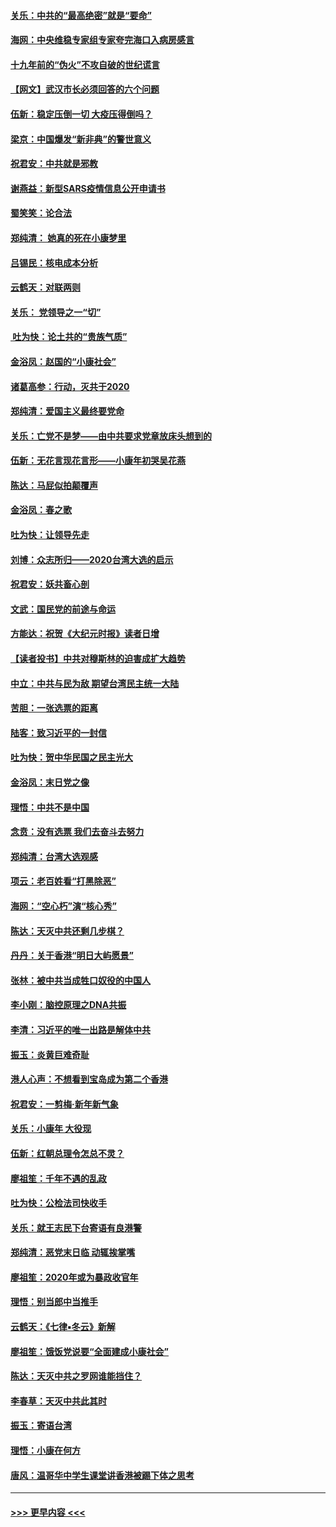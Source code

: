 #### [关乐：中共的“最高绝密”就是“要命”](../pages/nsc993/n11816946.md?t=01251444) 
#### [海网：中央维稳专家组专家夸完海口入病房感言](../pages/nsc993/n11815138.md?t=01251444) 
#### [十九年前的“伪火”不攻自破的世纪谎言](../pages/nsc993/n11813238.md?t=01251444) 
#### [【网文】武汉市长必须回答的六个问题](../pages/nsc993/n11813848.md?t=01251444) 
#### [伍新：稳定压倒一切 大疫压得倒吗？](../pages/nsc993/n11812634.md?t=01251444) 
#### [梁京：中国爆发“新非典”的警世意义](../pages/nsc993/n11812554.md?t=01251444) 
#### [祝君安：中共就是邪教](../pages/nsc993/n11812431.md?t=01251444) 
#### [谢燕益：新型SARS疫情信息公开申请书](../pages/nsc993/n11808840.md?t=01251444) 
#### [蜀笑笑：论合法](../pages/nsc993/n11808064.md?t=01251444) 
#### [郑纯清： 她真的死在小康梦里](../pages/nsc993/n11806623.md?t=01251444) 
#### [吕锡民：核电成本分析](../pages/nsc993/n11806284.md?t=01251444) 
#### [云鹤天：对联两则](../pages/nsc993/n11805957.md?t=01251444) 
#### [关乐： 党领导之一“切”](../pages/nsc993/n11804505.md?t=01251444) 
#### [ 吐为快：论土共的“贵族气质”](../pages/nsc993/n11804490.md?t=01251444) 
#### [金浴凤：赵国的“小康社会”](../pages/nsc993/n11804452.md?t=01251444) 
#### [诸葛高参：行动，灭共于2020](../pages/nsc993/n11804120.md?t=01251444) 
#### [郑纯清：爱国主义最终要党命](../pages/nsc993/n11802197.md?t=01251444) 
#### [关乐：亡党不是梦——由中共要求党章放床头想到的](../pages/nsc993/n11802156.md?t=01251444) 
#### [伍新：无花言现花言形——小康年初哭吴花燕](../pages/nsc993/n11800044.md?t=01251444) 
#### [陈达：马屁似拍颠覆声](../pages/nsc993/n11800010.md?t=01251444) 
#### [金浴凤：春之歌](../pages/nsc993/n11797687.md?t=01251444) 
#### [吐为快：让领导先走](../pages/nsc993/n11797512.md?t=01251444) 
#### [刘博：众志所归——2020台湾大选的启示](../pages/nsc993/n11796878.md?t=01251444) 
#### [祝君安：妖共畜心剖](../pages/nsc993/n11794273.md?t=01251444) 
#### [文武：国民党的前途与命运](../pages/nsc993/n11794198.md?t=01251444) 
#### [方能达：祝贺《大纪元时报》读者日增](../pages/nsc993/n11793807.md?t=01251444) 
#### [【读者投书】中共对穆斯林的迫害成扩大趋势](../pages/nsc993/n11791371.md?t=01251444) 
#### [中立：中共与民为敌 期望台湾民主统一大陆](../pages/nsc993/n11790392.md?t=01251444) 
#### [苦胆：一张选票的距离](../pages/nsc993/n11788914.md?t=01251444) 
#### [陆客：致习近平的一封信](../pages/nsc993/n11788867.md?t=01251444) 
#### [吐为快：贺中华民国之民主光大](../pages/nsc993/n11788618.md?t=01251444) 
#### [金浴凤：末日党之像](../pages/nsc993/n11787475.md?t=01251444) 
#### [理悟：中共不是中国](../pages/nsc993/n11787463.md?t=01251444) 
#### [念贲：没有选票  我们去奋斗去努力](../pages/nsc993/n11787398.md?t=01251444) 
#### [郑纯清：台湾大选观感](../pages/nsc993/n11786210.md?t=01251444) 
#### [项云：老百姓看“打黑除恶”](../pages/nsc993/n11785398.md?t=01251444) 
#### [海网：“空心朽”演“核心秀”](../pages/nsc993/n11783874.md?t=01251444) 
#### [陈达：天灭中共还剩几步棋？](../pages/nsc993/n11783719.md?t=01251444) 
#### [丹丹：关于香港“明日大屿愿景”](../pages/nsc993/n11783273.md?t=01251444) 
#### [张林：被中共当成牲口奴役的中国人](../pages/nsc993/n11782397.md?t=01251444) 
#### [李小刚：脑控原理之DNA共振](../pages/nsc993/n11780962.md?t=01251444) 
#### [李清：习近平的唯一出路是解体中共](../pages/nsc993/n11780866.md?t=01251444) 
#### [振玉：炎黄巨难奇耻](../pages/nsc993/n11779632.md?t=01251444) 
#### [港人心声：不想看到宝岛成为第二个香港](../pages/nsc993/n11778817.md?t=01251444) 
#### [祝君安：一剪梅‧新年新气象](../pages/nsc993/n11776340.md?t=01251444) 
#### [关乐：小康年 大役现](../pages/nsc993/n11774213.md?t=01251444) 
#### [伍新：红朝总理令怎总不灵？](../pages/nsc993/n11770813.md?t=01251444) 
#### [廖祖笙：千年不遇的乱政](../pages/nsc993/n11770373.md?t=01251444) 
#### [吐为快：公检法司快收手](../pages/nsc993/n11770359.md?t=01251444) 
#### [关乐：就王志民下台寄语有良港警](../pages/nsc993/n11769903.md?t=01251444) 
#### [郑纯清：恶党末日临 动辄挨掌嘴](../pages/nsc993/n11769356.md?t=01251444) 
#### [廖祖笙：2020年或为暴政收官年](../pages/nsc993/n11768216.md?t=01251444) 
#### [理悟：别当郎中当推手](../pages/nsc993/n11768243.md?t=01251444) 
#### [云鹤天：《七律▪冬云》新解](../pages/nsc993/n11768204.md?t=01251444) 
#### [廖祖笙：饿饭党说要“全面建成小康社会”](../pages/nsc993/n11767482.md?t=01251444) 
#### [陈达：天灭中共之罗网谁能挡住？](../pages/nsc993/n11767465.md?t=01251444) 
#### [李春草：天灭中共此其时](../pages/nsc993/n11767452.md?t=01251444) 
#### [振玉：寄语台湾](../pages/nsc993/n11767432.md?t=01251444) 
#### [理悟：小康在何方](../pages/nsc993/n11767394.md?t=01251444) 
#### [唐风：温哥华中学生课堂讲香港被踢下体之思考](../pages/nsc993/n11766848.md?t=01251444) 

----
#### [ >>> 更早内容 <<< ](../indexes/nsc993-earlier.md)
